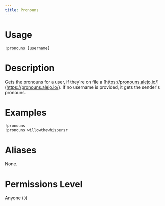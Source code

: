 ```yaml
---
title: Pronouns
---
```


# Usage

```
!pronouns [username]
```

# Description

Gets the pronouns for a user, if they're on file a [https://pronouns.alejo.io/](https://pronouns.alejo.io/). If no username is provided, it gets the sender's pronouns.

# Examples

```
!pronouns
!pronouns willowthewhispersr
```

# Aliases

None.

# Permissions Level

Anyone (`0`)
